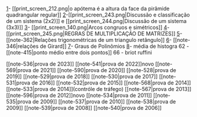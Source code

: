 
[1](https://www.qconcursos.com/questoes-militares/questoes/ae1edea0-55)- [[print_screen_212.png|o apótema é a altura da face da pirâmide quadrangular regular]] 
[2](https://www.qconcursos.com/questoes-militares/questoes/2586276c-4e)-[[print_screen_243.png|Discussão e classificação de um sistema (2x2)]] e [[print_screen_244.png|Discussão de um sistema (3x3)]]
[3](https://www.qconcursos.com/questoes-militares/questoes/2599174b-4e)- [[print_screen_140.png|Arcos congruos e simétricos]]
[4](https://www.qconcursos.com/questoes-militares/questoes/25b8c262-4e)-[[print_screen_245.png|REGRAS DE MULTIPLICAÇÃO DE MATRIZES]]
[5](https://brainly.com.br/tarefa/21576246#:~:text=O%20valor%20de%20n%20%C3%A9%20b)- [[note-362|Relações trigonométricas de um triangulo retângulo]]
[6](https://www.qconcursos.com/questoes-militares/questoes/fe1dcdf2-7e)- [[note-346|relações de Girard]]
[7](https://www.qconcursos.com/questoes-militares/questoes/45ee02a5-49)- Graus de Polinômios
[8](https://www.qconcursos.com/questoes-militares/questoes/fe0b6c24-7e)- média de histogra
62 - [[note-415|ponto médio entre dois pontos]]
66 - briot ruffini

[[note-536|prova de 2023]]
[[note-541|prova de 2022]]novo
[[note-569|prova de 2021]]
[[note-590|prova de 2020]]
[[note-528|prova de 2019]]
[[note-529|prova de 2018]]
[[note-530|prova de 2017]]
[[note-531|prova de 2016]]
[[note-532|prova de 2015]]
[[note-568|prova de 2014]]
[[note-533|prova de 2014]](contróle de tráfego)
[[note-567|prova de 2013]]
[[note-596|prova de 2012]]novo
[[note-534|prova de 2011]]
[[note-535|prova de 2009]]
[[note-537|prova de 2010]]
[[note-538|prova de 2009]]
[[note-539|prova de 2008]]
[[note-540|prova de 2006]]


